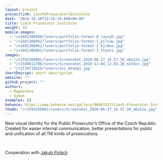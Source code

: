 ```yaml
---
layout: project
projectlink: Czech%Prosecutor%Institute
date: "2019-10-10T13:56:19.000+00:00"
title: Czech Prosecutor Institute
weight: 20
mobile-images:
  - "/v1601308960/loners/portfolio-format-0_rauvyh.jpg"
  - "/v1601308962/loners/portfolio-format-1_pi7sow.jpg"
  - "/v1601308962/loners/portfolio-format-2_kjc0wx.jpg"
  - "/v1601308961/loners/portfolio-format-3_ttyati.jpg"
images:
  - "/v1593269881/loners/Screenshot_2020-06-27_16.57.50_a6a12o.jpg"
  - "/v1580811706/loners/Screenshot_2019-12-04_12.03.20_m2t8zs.jpg"
  - "/v1570715619/loners/nsz_bds6g1.jpg"
shortDesript: short description
website: ""
github_project: ""
authors:
  - Magdaléna
  - Simon
examples: []
behance: https://www.behance.net/gallery/96467527/Czech-Prosecutor-Institute
thumb: "/v1593269881/loners/Screenshot_2020-06-27_16.57.50_a6a12o.jpg"
---
```


New visual identity for the Public Prosecutor’s Office of the Czech Republic. Created for easier internal communication, better presentations for public and unification of all 116 kinds of prosecutions.

<br>

Cooperation with [Jakub Polách](https://www.instagram.com/disscourse/)
